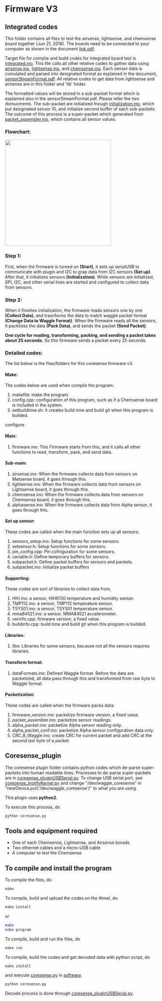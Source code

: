 <!--
waggle_topic=/sensors/v3
-->

# Firmware V3

## Integrated codes

This folder contains all files to test the airsense, lightsense, and chemsense board together (Jun 21, 2016). The boards need to be connected to your computer as shown in the document [link.pdf](../../../docs/sensorStreamFormat/link.pdf).

Target file for complie and build codes for integrated board test is [integrated.ino](./integrated.ino). This file calls all other relative codes to gather data using [airsense.ino](./airsense.ino), [lightsense.ino](./lightsense.ino), and [chemsense.ino](./chemsense.ino). Each sensor data is cumulated and parsed into designated format as explained in the document, [sensorStreamFormat.pdf](../../../docs/sensorStreamFormat/sensorStreamFormat.pdf). All relative codes to get data from lightsense and airsense are in this folder and 'lib' folder.

The formatted values will be stored in a sub-packet format which is explained also in the sensorStreamFormat.pdf. Please refer the two domucments. The sub-packet are initialized though [initialization.ino](./initialization.ino), which put designiated sensor ID, and initialize second buffer of each sub-packets. The outcome of this process is a super-packet which generated from [packet_assembler.ino](./packet_assembler.ino), which contains all sensor values.

### Flowchart:
<img src="./Firmware_flow.png" width=350 />

### Step 1:
First, when the firmware is turned on **(Start)**, it sets up serialUSB to communicate with plugin and I2C to grap data from I2C sensors **(Set up)**. After that, it initializes sensors **(Initialization)**. While sensors are initialized, SPI, I2C, and other serial lines are started and configured to collect data from sensors.

### Step 2:
When it finishes initialization, the firmware reads sensors one by one **(Collect Data)**, and trasnforms the data to match waggle packet format **(Change Data to Waggle Format)**. When the firmware reads all the sensors, it packtizes the data **(Pack Data)**, and sends the packet **(Send Packet)**.

**One cycle for reading, transforming, packing, and sending a packet takes about 25 seconds.** So this firmware sends a packet every 25 seconds.


### Detailed codes:
The list below is the files/folders for this coresense firmware v3.

#### Make:
The codes below are used when compile the program:

1. makefile: make the program.
2. config.cpp: configuration of this program, such as if a Chemsense board is included in the system.
3. setbuildtime.sh: it creates build time and build git when this program is builded.

configure

#### Main:
1. firmware.ino: This Firmware starts from this, and it calls all other functions to read, transform, pack, and send data.

#### Sub-main:
1. airsense.ino: When the firmware collects data from sensors on Metsense board, it goes through this.
2. lightsense.ino: When the firmware collects data from sensors on Lightsense board, it goes through this.
3. chemsense.ino: When the firmware collects data from sensors on Chemsense board, it goes through this.
4. alphasense.ino: When the firmware collects data from Alpha sensor, it goes through this.

#### Set up sensor:
These codes are called when the main function sets up all sensors:

1. sensors_setup.ino: Setup functions for some sensors.
2. setsensor.h: Setup functions for some sensors.
3. pin_config.cpp: Pin cofniguration for some sensors.
4. variable.h: Define temporary buffers for sensors.
5. subpacket.h: Define packet buffers for sensors and packets.
6. subpacket.ino: Initialize packet buffers

#### Supporting:
These codes are sort of libraries to collect data from,

1. HIH.ino: a sensor, HIH6130 temperature and humidity sensor.
2. TMP112.ino: a sensor, TMP112 temperature sensor.
3. TSYS01.ino: a sensor, TSYS01 temperature sensor.
4. mma84521.ino: a sensor, MMA84521 accelerometer.
5. verinfo.cpp: firmware version, a fixed value.
6. buildinfo.cpp: build time and build git when this program is builded.

#### Libraries:
1. libs: Libraries for some sensors, because not all the sensors requires libraries.

#### Transform format:
1. dataFormats.ino: Defined Waggle format. Before the data are packetized, all data pass through this and transformed from raw byte to Waggle format.

#### Packetization:
These codes are called when the firmware packs data:

1. firmware_version.ino: packetize firmware version, a fixed value.
2. packet_assembler.ino: packetize sensor readings.
3. alpha_packet.ino: packetize Alpha sensor reading only.
4. alpha_packet_conf.ino: packetize Alpha sensor configuration data only.
5. CRC_8_Waggle.ino: create CRC for current packet and add CRC at the second last byte of a packet.

## Coresense_plugin

The coresense plugin folder contains python codes which de-parse super-packets into human readable lines. Processes to de-parse super-packets are in [coresense_pluginUSBSerial.py](./coresense_plugin/coresense_pluginUSBSerial.py). To change USB serial port, see [coresense_InotifyKernel.py](./coresense_plugin/coresense_InotifyKernel.py) and change "/dev/waggle_coresense" in "newDevice.put('/dev/waggle_coresense')" to what you are using.

This plugin uses **python2**.

To execute this process, do
```bash
python coresense.py
```

## Tools and equipment required
* One of each Chemsense, Lightsense, and Airsense borads
* Two ethernet cables and a micro-USB cable
* A computer to test the Chemsense


## To compile and install the program
To compile the files, do
```bash
make
```
To compile, build and upload the codes on the Atmel, do
```bash
make install
```
or
```bash
make
make program
```

To compile, build and run the files, do
```bash
make run
```

To compile, build the codes and get decoded data with python script, do
```bash
make install
```
and execute [coresense.py](https://github.com/waggle-sensor/sensors/blob/master/v3/integrated/software/coresense.py) in [software](https://github.com/waggle-sensor/sensors/tree/master/v3/integrated/software).
```bash
python coresense.py
```
Decode process is done through [coresense_pluginUSBSerial.py](https://github.com/waggle-sensor/sensors/blob/master/v3/integrated/software/coresense_pluginUSBSerial.py).
